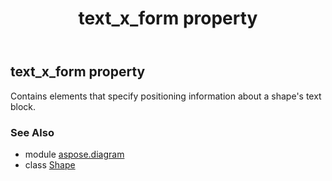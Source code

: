﻿---
title: text_x_form property
second_title: Aspose.Diagram for Python via .NET API References
description: 
type: docs
weight: 920
url: /python-net/aspose.diagram/shape/text_x_form/
is_root: false
---

## text_x_form property


Contains elements that specify positioning information about a shape's text block.

### See Also
* module [aspose.diagram](../../)
* class [Shape](/diagram/python-net/aspose.diagram/shape)

